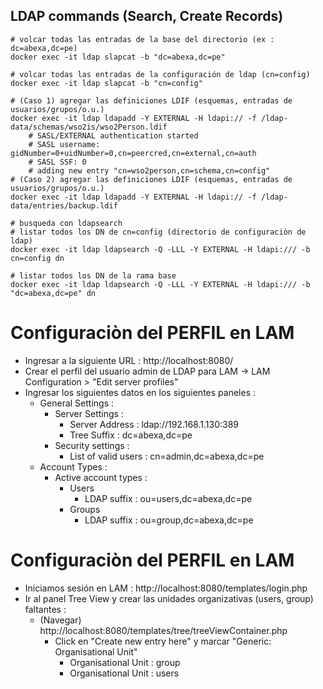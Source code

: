## LDAP commands (Search, Create Records)


```shell
# volcar todas las entradas de la base del directorio (ex : dc=abexa,dc=pe)
docker exec -it ldap slapcat -b "dc=abexa,dc=pe"

# volcar todas las entradas de la configuración de ldap (cn=config)
docker exec -it ldap slapcat -b "cn=config"

# (Caso 1) agregar las definiciones LDIF (esquemas, entradas de usuarios/grupos/o.u.)
docker exec -it ldap ldapadd -Y EXTERNAL -H ldapi:// -f /ldap-data/schemas/wso2is/wso2Person.ldif
    # SASL/EXTERNAL authentication started
    # SASL username: gidNumber=0+uidNumber=0,cn=peercred,cn=external,cn=auth
    # SASL SSF: 0
    # adding new entry "cn=wso2person,cn=schema,cn=config"
# (Caso 2) agregar las definiciones LDIF (esquemas, entradas de usuarios/grupos/o.u.)
docker exec -it ldap ldapadd -Y EXTERNAL -H ldapi:// -f /ldap-data/entries/backup.ldif

# busqueda con ldapsearch
# listar todos los DN de cn=config (directorio de configuraciòn de ldap)
docker exec -it ldap ldapsearch -Q -LLL -Y EXTERNAL -H ldapi:/// -b cn=config dn

# listar todos los DN de la rama base
docker exec -it ldap ldapsearch -Q -LLL -Y EXTERNAL -H ldapi:/// -b "dc=abexa,dc=pe" dn
``` 

# Configuraciòn del PERFIL en LAM
- Ingresar a la siguiente URL : http://localhost:8080/
- Crear el perfil del usuario admin de LDAP para LAM -> LAM Configuration > "Edit server profiles"
- Ingresar los siguientes datos en los siguientes paneles :
    - General Settings :
        - Server Settings :
            - Server Address : ldap://192.168.1.130:389
            - Tree Suffix : dc=abexa,dc=pe
        - Security settings : 
            - List of valid users : cn=admin,dc=abexa,dc=pe
    - Account Types :
        - Active account types :
            - Users
                - LDAP suffix : ou=users,dc=abexa,dc=pe
            - Groups
                - LDAP suffix : ou=group,dc=abexa,dc=pe
# Configuraciòn del PERFIL en LAM
- Iniciamos sesión en LAM : http://localhost:8080/templates/login.php
- Ir al panel Tree View y crear las unidades organizativas (users, group) faltantes : 
    - (Navegar) http://localhost:8080/templates/tree/treeViewContainer.php
        - Click en "Create new entry here" y marcar "Generic: Organisational Unit"
            - Organisational Unit : group
            - Organisational Unit : users




